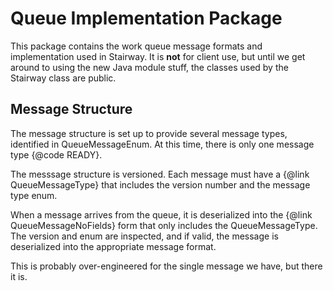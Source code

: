 # Queue Implementation Package
This package contains the work queue message formats and implementation used in Stairway.
It is **not** for client use, but until we get around to using the new Java module stuff,
the classes used by the Stairway class are public.

## Message Structure
The message structure is set up to provide several message types, identified in QueueMessageEnum.
At this time, there is only one message type {@code READY}.

The messsage structure is versioned. Each message must have a {@link QueueMessageType} that includes
the version number and the message type enum.

When a message arrives from the queue, it is deserialized into the {@link QueueMessageNoFields} form
that only includes the QueueMessageType. The version and enum are inspected, and if valid, the
message is deserialized into the appropriate message format.

This is probably over-engineered for the single message we have, but there it is.



